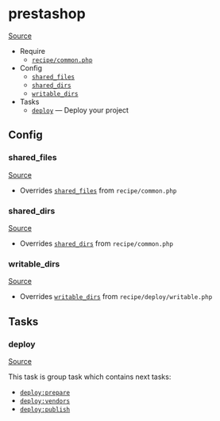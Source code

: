 <!-- DO NOT EDIT THIS FILE! -->
<!-- Instead edit recipe/prestashop.php -->
<!-- Then run bin/docgen -->

# prestashop

[Source](/recipe/prestashop.php)



* Require
  * [`recipe/common.php`](/docs/recipe/common.md)
* Config
  * [`shared_files`](#shared_files)
  * [`shared_dirs`](#shared_dirs)
  * [`writable_dirs`](#writable_dirs)
* Tasks
  * [`deploy`](#deploy) — Deploy your project

## Config
### shared_files
[Source](https://github.com/deployphp/deployer/search?q=%22shared_files%22+in%3Afile+language%3Aphp+path%3Arecipe+filename%3Aprestashop.php)

* Overrides [`shared_files`](/docs/recipe/common.md#shared_files) from `recipe/common.php`



### shared_dirs
[Source](https://github.com/deployphp/deployer/search?q=%22shared_dirs%22+in%3Afile+language%3Aphp+path%3Arecipe+filename%3Aprestashop.php)

* Overrides [`shared_dirs`](/docs/recipe/common.md#shared_dirs) from `recipe/common.php`



### writable_dirs
[Source](https://github.com/deployphp/deployer/search?q=%22writable_dirs%22+in%3Afile+language%3Aphp+path%3Arecipe+filename%3Aprestashop.php)

* Overrides [`writable_dirs`](/docs/recipe/deploy/writable.md#writable_dirs) from `recipe/deploy/writable.php`




## Tasks
### deploy
[Source](https://github.com/deployphp/deployer/search?q=%22deploy%22+in%3Afile+language%3Aphp+path%3Arecipe+filename%3Aprestashop.php)



This task is group task which contains next tasks:
* [`deploy:prepare`](/docs/recipe/common.md#deployprepare)
* [`deploy:vendors`](/docs/recipe/deploy/vendors.md#deployvendors)
* [`deploy:publish`](/docs/recipe/common.md#deploypublish)


